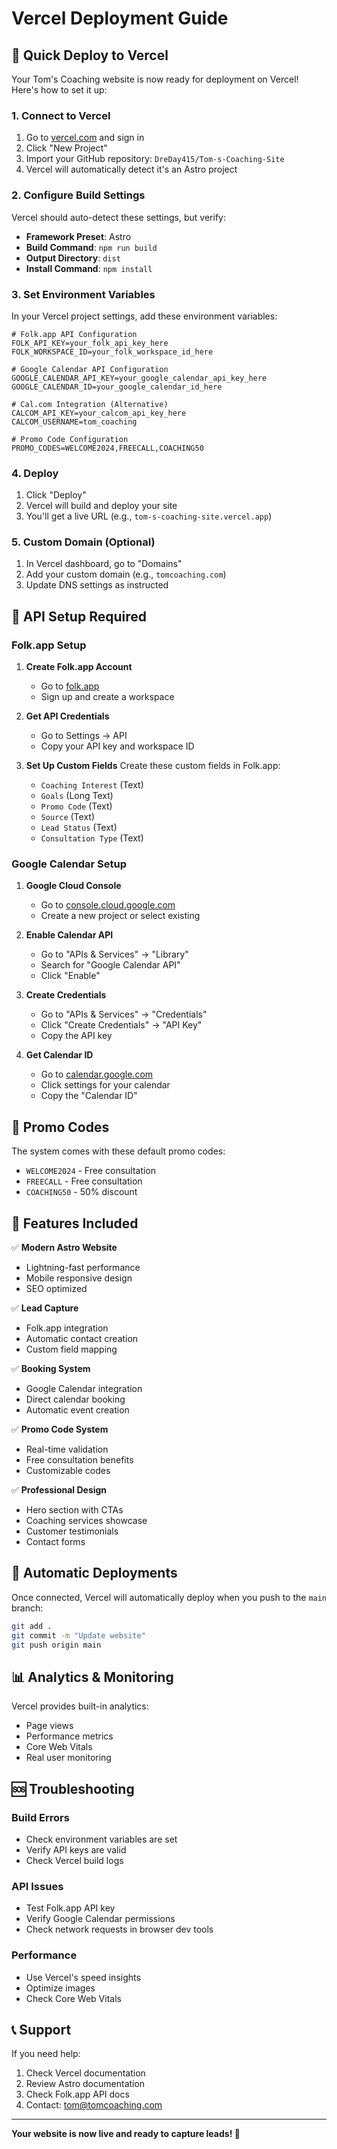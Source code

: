 # Vercel Deployment Guide

## 🚀 Quick Deploy to Vercel

Your Tom's Coaching website is now ready for deployment on Vercel! Here's how to set it up:

### 1. Connect to Vercel

1. Go to [vercel.com](https://vercel.com) and sign in
2. Click "New Project"
3. Import your GitHub repository: `DreDay415/Tom-s-Coaching-Site`
4. Vercel will automatically detect it's an Astro project

### 2. Configure Build Settings

Vercel should auto-detect these settings, but verify:
- **Framework Preset**: Astro
- **Build Command**: `npm run build`
- **Output Directory**: `dist`
- **Install Command**: `npm install`

### 3. Set Environment Variables

In your Vercel project settings, add these environment variables:

```env
# Folk.app API Configuration
FOLK_API_KEY=your_folk_api_key_here
FOLK_WORKSPACE_ID=your_folk_workspace_id_here

# Google Calendar API Configuration
GOOGLE_CALENDAR_API_KEY=your_google_calendar_api_key_here
GOOGLE_CALENDAR_ID=your_google_calendar_id_here

# Cal.com Integration (Alternative)
CALCOM_API_KEY=your_calcom_api_key_here
CALCOM_USERNAME=tom_coaching

# Promo Code Configuration
PROMO_CODES=WELCOME2024,FREECALL,COACHING50
```

### 4. Deploy

1. Click "Deploy"
2. Vercel will build and deploy your site
3. You'll get a live URL (e.g., `tom-s-coaching-site.vercel.app`)

### 5. Custom Domain (Optional)

1. In Vercel dashboard, go to "Domains"
2. Add your custom domain (e.g., `tomcoaching.com`)
3. Update DNS settings as instructed

## 🔧 API Setup Required

### Folk.app Setup

1. **Create Folk.app Account**
   - Go to [folk.app](https://folk.app)
   - Sign up and create a workspace

2. **Get API Credentials**
   - Go to Settings → API
   - Copy your API key and workspace ID

3. **Set Up Custom Fields**
   Create these custom fields in Folk.app:
   - `Coaching Interest` (Text)
   - `Goals` (Long Text)
   - `Promo Code` (Text)
   - `Source` (Text)
   - `Lead Status` (Text)
   - `Consultation Type` (Text)

### Google Calendar Setup

1. **Google Cloud Console**
   - Go to [console.cloud.google.com](https://console.cloud.google.com)
   - Create a new project or select existing

2. **Enable Calendar API**
   - Go to "APIs & Services" → "Library"
   - Search for "Google Calendar API"
   - Click "Enable"

3. **Create Credentials**
   - Go to "APIs & Services" → "Credentials"
   - Click "Create Credentials" → "API Key"
   - Copy the API key

4. **Get Calendar ID**
   - Go to [calendar.google.com](https://calendar.google.com)
   - Click settings for your calendar
   - Copy the "Calendar ID"

## 🎫 Promo Codes

The system comes with these default promo codes:
- `WELCOME2024` - Free consultation
- `FREECALL` - Free consultation
- `COACHING50` - 50% discount

## 📱 Features Included

✅ **Modern Astro Website**
- Lightning-fast performance
- Mobile responsive design
- SEO optimized

✅ **Lead Capture**
- Folk.app integration
- Automatic contact creation
- Custom field mapping

✅ **Booking System**
- Google Calendar integration
- Direct calendar booking
- Automatic event creation

✅ **Promo Code System**
- Real-time validation
- Free consultation benefits
- Customizable codes

✅ **Professional Design**
- Hero section with CTAs
- Coaching services showcase
- Customer testimonials
- Contact forms

## 🔄 Automatic Deployments

Once connected, Vercel will automatically deploy when you push to the `main` branch:

```bash
git add .
git commit -m "Update website"
git push origin main
```

## 📊 Analytics & Monitoring

Vercel provides built-in analytics:
- Page views
- Performance metrics
- Core Web Vitals
- Real user monitoring

## 🆘 Troubleshooting

### Build Errors
- Check environment variables are set
- Verify API keys are valid
- Check Vercel build logs

### API Issues
- Test Folk.app API key
- Verify Google Calendar permissions
- Check network requests in browser dev tools

### Performance
- Use Vercel's speed insights
- Optimize images
- Check Core Web Vitals

## 📞 Support

If you need help:
1. Check Vercel documentation
2. Review Astro documentation
3. Check Folk.app API docs
4. Contact: tom@tomcoaching.com

---

**Your website is now live and ready to capture leads! 🎉**
